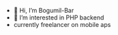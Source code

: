 - 👋 Hi, I’m Bogumil-Bar
- 👀 I’m interested in PHP backend
- currently freelancer on mobile aps



<!---
Bogumil-Bar/Bogumil-Bar is a ✨ special ✨ repository because its `README.md` (this file) appears on your GitHub profile.
You can click the Preview link to take a look at your changes.
--->
